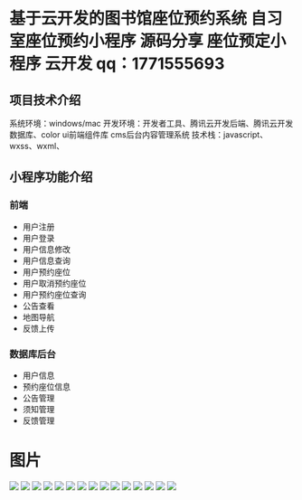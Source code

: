 # 基于云开发的图书馆座位预约系统 自习室座位预约小程序 源码分享 座位预定小程序 云开发 qq：1771555693

## 项目技术介绍

系统环境：windows/mac
开发环境：开发者工具、腾讯云开发后端、腾讯云开发数据库、color ui前端组件库 cms后台内容管理系统
技术栈：javascript、wxss、wxml、

## 小程序功能介绍

### 前端

- 用户注册
- 用户登录
- 用户信息修改
- 用户信息查询
- 用户预约座位
- 用户取消预约座位
- 用户预约座位查询
- 公告查看
- 地图导航
- 反馈上传

### 数据库后台

- 用户信息
- 预约座位信息
- 公告管理
- 须知管理
- 反馈管理

# 图片

![](https://gitee.com/finnianX/mypicture/raw/master/202404230951092.jpg)
![](https://gitee.com/finnianX/mypicture/raw/master/202404230951078.jpg)
![](https://gitee.com/finnianX/mypicture/raw/master/202404230951091.jpg)
![](https://gitee.com/finnianX/mypicture/raw/master/202404230951090.jpg)
![](https://gitee.com/finnianX/mypicture/raw/master/202404230951089.jpg)
![](https://gitee.com/finnianX/mypicture/raw/master/202404230951088.jpg)
![](https://gitee.com/finnianX/mypicture/raw/master/202404230951087.jpg)
![](https://gitee.com/finnianX/mypicture/raw/master/202404230951086.jpg)
![](https://gitee.com/finnianX/mypicture/raw/master/202404230951085.jpg)
![](https://gitee.com/finnianX/mypicture/raw/master/202404230951084.jpg)
![](https://gitee.com/finnianX/mypicture/raw/master/202404230951083.jpg)
![](https://gitee.com/finnianX/mypicture/raw/master/202404230951082.jpg)
![](https://gitee.com/finnianX/mypicture/raw/master/202404230951081.jpg)
![](https://gitee.com/finnianX/mypicture/raw/master/202404230951080.jpg)
![](https://gitee.com/finnianX/mypicture/raw/master/202404230951079.jpg)
